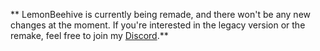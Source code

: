 **   LemonBeehive is currently being remade, and there won't be any new changes at the moment. If you're interested in the legacy version or the remake, feel free to join my [Discord](https://discord.com/invite/HmTSjUdspP).**
